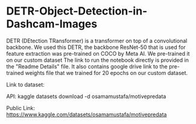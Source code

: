 # DETR-Object-Detection-in-Dashcam-Images
DETR (DEtection TRansformer) is a transformer on top of a convolutional backbone. 
We used this DETR, the backbone ResNet-50 that is used for feature extraction was pre-trained on COCO by Meta AI. 
We pre-trained it on our custom dataset
The link to run the notebook directly is provided in the "Readme Details" file. It also contains google drive link to the pre-trained weights file that we trained for 20 epochs on our custom dataset.


Link to dataset: 


API: kaggle datasets download -d osamamustafa/motivepredata

Public Link: https://www.kaggle.com/datasets/osamamustafa/motivepredata
